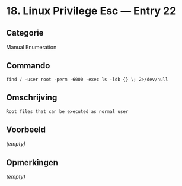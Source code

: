 # 18. Linux Privilege Esc — Entry 22

## Categorie

Manual Enumeration

## Commando

```
find / -user root -perm -6000 -exec ls -ldb {} \; 2>/dev/null
```

## Omschrijving

```
Root files that can be executed as normal user
```

## Voorbeeld

_(empty)_

## Opmerkingen

_(empty)_

